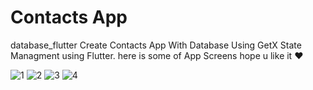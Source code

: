 # Contacts App
database_flutter
Create Contacts App With Database Using GetX State Managment using Flutter.
here is some of App Screens hope u like it ❤

![1](https://user-images.githubusercontent.com/109550336/236307646-5d10217a-8910-4fef-902f-6e6d62ff543d.png)
![2](https://user-images.githubusercontent.com/109550336/236307678-dbbd487e-75cb-4a26-a37b-b555c335f9e5.png)
![3](https://user-images.githubusercontent.com/109550336/236307710-48fc99bd-dc91-49e8-9b2f-66729ae06cdf.png)
![4](https://user-images.githubusercontent.com/109550336/236307731-1fedb59f-fea4-4a3d-8966-81c1a83e03e5.png)


